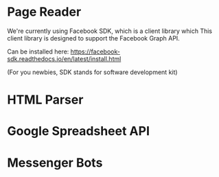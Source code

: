 # Page Reader

We're currently using Facebook SDK, which is a client library which 
This client library is designed to support the Facebook Graph API.  

Can be installed here:
https://facebook-sdk.readthedocs.io/en/latest/install.html

(For you newbies, SDK stands for software development kit)


# HTML Parser

# Google Spreadsheet API

# Messenger Bots
